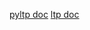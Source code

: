 [pyltp doc](pyltp.readthedocs.io/zh_CN/develop/api.html)
[ltp doc](http://ltp.readthedocs.io/zh_CN/latest/)